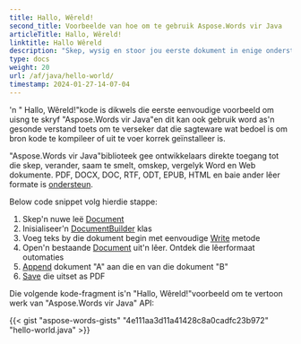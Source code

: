 ```yaml
---
title: Hallo, Wêreld!
second_title: Voorbeelde van hoe om te gebruik Aspose.Words vir Java
articleTitle: Hallo, Wêreld!
linktitle: Hallo Wêreld
description: "Skep, wysig en stoor jou eerste dokument in enige ondersteun formaat met behulp van Aspose.Words vir Java om sy eenvoud en krag in Java te ervaar."
type: docs
weight: 20
url: /af/java/hello-world/
timestamp: 2024-01-27-14-07-04
---
```


'n " Hallo, Wêreld!"kode is dikwels die eerste eenvoudige voorbeeld om uisng te skryf "Aspose.Words vir Java"en dit kan ook gebruik word as'n gesonde verstand toets om te verseker dat die sagteware wat bedoel is om bron kode te kompileer of uit te voer korrek geïnstalleer is.

"Aspose.Words vir Java"biblioteek gee ontwikkelaars direkte toegang tot die skep, verander, saam te smelt, omskep, vergelyk Word en Web dokumente. PDF, DOCX, DOC, RTF, ODT, EPUB, HTML en baie ander lêer formate is [ondersteun](/words/java/supported-document-formats/).

Below code snippet volg hierdie stappe:

1. Skep'n nuwe leë [Document](https://reference.aspose.com/words/java/com.aspose.words/document/)
1. Inisialiseer'n [DocumentBuilder](https://reference.aspose.com/words/java/com.aspose.words/documentbuilder/) klas
1. Voeg teks by die dokument begin met eenvoudige [Write](https://reference.aspose.com/words/java/com.aspose.words/documentbuilder/#write-java.lang.String) metode
1. Open'n bestaande [Document](https://reference.aspose.com/words/java/com.aspose.words/document/#Document-java.lang.String) uit'n lêer. Ontdek die lêerformaat outomaties
1. [Append](https://reference.aspose.com/words/java/com.aspose.words/document/#appendDocument-com.aspose.words.Document-int) dokument "A" aan die en van die dokument "B"
1. [Save](https://reference.aspose.com/words/java/com.aspose.words/document/#save-java.lang.String) die uitset as PDF

Die volgende kode-fragment is'n "Hallo, Wêreld!"voorbeeld om te vertoon werk van "Aspose.Words vir Java" API:

{{< gist "aspose-words-gists" "4e111aa3d11a41428c8a0cadfc23b972" "hello-world.java" >}}
